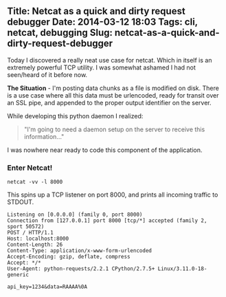 Title: Netcat as a quick and dirty request debugger
Date: 2014-03-12 18:03
Tags: cli, netcat, debugging
Slug: netcat-as-a-quick-and-dirty-request-debugger
---
Today I discovered a really neat use case for netcat. Which in itself is an extremely powerful TCP utility. I was somewhat ashamed I had not seen/heard of it before now.

**The Situation** - I'm posting data chunks as a file is modified on disk. There is a use case where all this data must be urlencoded, ready for transit over an SSL pipe, and appended to the proper output identifier on the server. 

While developing this python daemon I realized:
> "I'm going to need a daemon setup on the server to receive this information..." 

I was nowhere near ready to code this component of the application.

### Enter Netcat! 

```
netcat -vv -l 8000
```

This spins up a TCP listener on port 8000, and prints all incoming traffic to STDOUT.

```
Listening on [0.0.0.0] (family 0, port 8000)
Connection from [127.0.0.1] port 8000 [tcp/*] accepted (family 2, sport 50572)
POST / HTTP/1.1
Host: localhost:8000
Content-Length: 26
Content-Type: application/x-www-form-urlencoded
Accept-Encoding: gzip, deflate, compress
Accept: */*
User-Agent: python-requests/2.2.1 CPython/2.7.5+ Linux/3.11.0-18-generic

api_key=1234&data=RAAAA%0A

```
